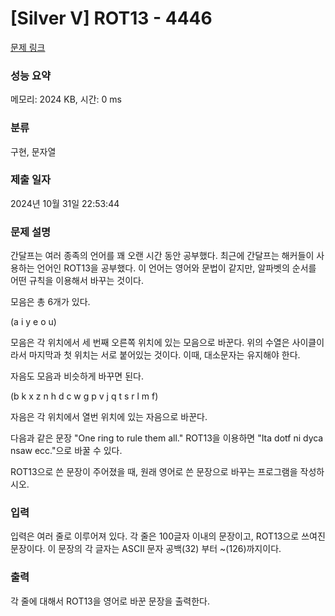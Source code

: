 # [Silver V] ROT13 - 4446 

[문제 링크](https://www.acmicpc.net/problem/4446) 

### 성능 요약

메모리: 2024 KB, 시간: 0 ms

### 분류

구현, 문자열

### 제출 일자

2024년 10월 31일 22:53:44

### 문제 설명

<p>
	간달프는 여러 종족의 언어를 꽤 오랜 시간 동안 공부했다. 최근에 간달프는 해커들이 사용하는 언어인 ROT13을 공부했다. 이 언어는 영어와 문법이 같지만, 알파벳의 순서를 어떤 규칙을 이용해서 바꾸는 것이다.</p>

<p>
	모음은 총 6개가 있다.</p>

<p>
	(a i y e o u)</p>

<p>
	모음은 각 위치에서 세 번째 오른쪽 위치에 있는 모음으로 바꾼다. 위의 수열은 사이클이라서 마지막과 첫 위치는 서로 붙어있는 것이다. 이때, 대소문자는 유지해야 한다.</p>

<p>
	자음도 모음과 비슷하게 바꾸면 된다.</p>

<p>
	(b k x z n h d c w g p v j q t s r l m f)</p>

<p>
	자음은 각 위치에서 열번 위치에 있는 자음으로 바꾼다.</p>

<p>
	다음과 같은 문장 "One ring to rule them all." ROT13을 이용하면 "Ita dotf ni dyca nsaw ecc."으로 바꿀 수 있다.</p>

<p>
	ROT13으로 쓴 문장이 주어졌을 때, 원래 영어로 쓴 문장으로 바꾸는 프로그램을 작성하시오.</p>

### 입력 

 <p>
	입력은 여러 줄로 이루어져 있다. 각 줄은 100글자 이내의 문장이고, ROT13으로 쓰여진 문장이다. 이 문장의 각 글자는 ASCII 문자 공백(32) 부터 ~(126)까지이다. </p>

### 출력 

 <p>
	각 줄에 대해서 ROT13을 영어로 바꾼 문장을 출력한다.</p>

